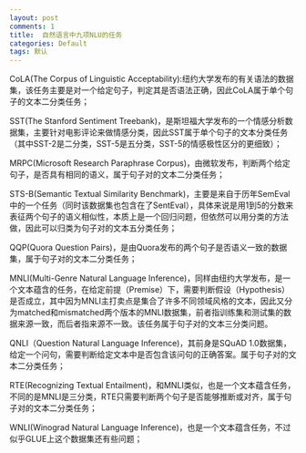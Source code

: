 ```yaml
---
layout: post
comments: 1
title:  自然语言中九项NLU的任务
categories: Default
tags: 默认
---
```


CoLA(The Corpus of Linguistic Acceptability):纽约大学发布的有关语法的数据集，该任务主要是对一个给定句子，判定其是否语法正确，因此CoLA属于单个句子的文本二分类任务；

SST(The Stanford Sentiment Treebank)，是斯坦福大学发布的一个情感分析数据集，主要针对电影评论来做情感分类，因此SST属于单个句子的文本分类任务（其中SST-2是二分类，SST-5是五分类，SST-5的情感极性区分的更细致）；

MRPC(Microsoft Research Paraphrase Corpus)，由微软发布，判断两个给定句子，是否具有相同的语义，属于句子对的文本二分类任务；

STS-B(Semantic Textual Similarity Benchmark)，主要是来自于历年SemEval中的一个任务（同时该数据集也包含在了SentEval），具体来说是用1到5的分数来表征两个句子的语义相似性，本质上是一个回归问题，但依然可以用分类的方法做，因此可以归类为句子对的文本五分类任务；

QQP(Quora Question Pairs)，是由Quora发布的两个句子是否语义一致的数据集，属于句子对的文本二分类任务；

MNLI(Multi-Genre Natural Language Inference)，同样由纽约大学发布，是一个文本蕴含的任务，在给定前提（Premise）下，需要判断假设（Hypothesis）是否成立，其中因为MNLI主打卖点是集合了许多不同领域风格的文本，因此又分为matched和mismatched两个版本的MNLI数据集，前者指训练集和测试集的数据来源一致，而后者指来源不一致。该任务属于句子对的文本三分类问题。

QNLI（Question Natural Language Inference)，其前身是SQuAD 1.0数据集，给定一个问句，需要判断给定文本中是否包含该问句的正确答案。属于句子对的文本二分类任务；

RTE(Recognizing Textual Entailment)，和MNLI类似，也是一个文本蕴含任务，不同的是MNLI是三分类，RTE只需要判断两个句子是否能够推断或对齐，属于句子对的文本二分类任务；

WNLI(Winograd Natural Language Inference)，也是一个文本蕴含任务，不过似乎GLUE上这个数据集还有些问题；
